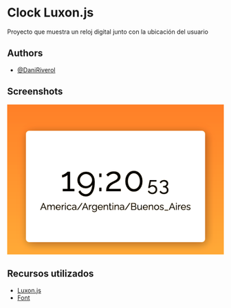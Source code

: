 
# Clock Luxon.js

Proyecto que muestra un reloj digital junto con la ubicación del usuario


## Authors

- [@DaniRiverol](https://www.github.com/DaniRiverol)


## Screenshots

![App Screenshot](https://github.com/DaniRiverol/clock-luxonjs/blob/c296507e007576b332de622f52e1921ad55f57d5/clock-view.png)



## Recursos utilizados

 - [Luxon.js](https://moment.github.io/luxon/#/)
 - [Font](https://fonts.googleapis.com/css2?family=Raleway&display=swap)

